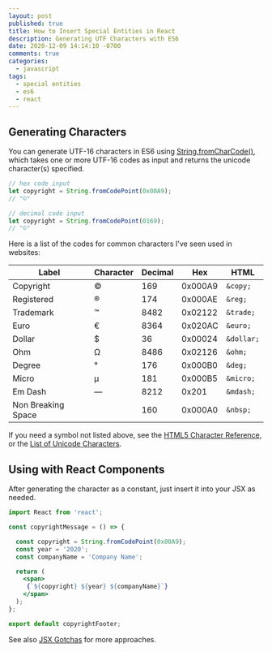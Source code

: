 ```yaml
---
layout: post
published: true
title: How to Insert Special Entities in React
description: Generating UTF Characters with ES6
date: 2020-12-09 14:14:10 -0700
comments: true
categories:
  - javascript
tags:
  - special entities
  - es6
  - react
---
```


## Generating Characters

You can generate UTF-16 characters in ES6 using [String.fromCharCode()][1],
which takes one or more UTF-16 codes as input and returns the unicode
character(s) specified.

```javascript
// hex code input
let copyright = String.fromCodePoint(0x00A9);
// "©"

// decimal code input
let copyright = String.fromCodePoint(0169);
// "©"
```

<!--more-->

Here is a list of the codes for common characters I've seen used in websites:

| Label                  | Character     | Decimal | Hex      | HTML           |
|------------------------|---------------|---------|----------|----------------|
| Copyright              | &copy;        | 169     | 0x000A9  | `&copy;`       |
| Registered             | &reg;         | 174     | 0x000AE  | `&reg;`        |
| Trademark              | &trade;       | 8482    | 0x02122  | `&trade;`      |
| Euro                   | &euro;        | 8364    | 0x020AC  | `&euro;`       |
| Dollar                 | $      | 36      | 0x00024  | `&dollar;`     |
| Ohm                    | Ω         | 8486    | 0x02126  | `&ohm;`        |
| Degree                 | &deg;         | 176     | 0x000B0  | `&deg;`        |
| Micro                  | &micro;       | 181     | 0x000B5  | `&micro;`      |
| Em Dash                | &mdash;       | 8212    | 0x201    | `&mdash;`      |
| Non Breaking Space     | &nbsp;        | 160     | 0x000A0  | `&nbsp;`       |

If you need a symbol not listed above, see the [HTML5 Character Reference][2],
or the [List of Unicode Characters][3].

## Using with React Components

After generating the character as a constant, just insert it into your JSX as
needed.

```jsx
import React from 'react';

const copyrightMessage = () => {

  const copyright = String.fromCodePoint(0x00A9);
  const year = '2020';
  const companyName = 'Company Name';

  return (
    <span>
     {`${copyright} ${year} ${companyName}`}
    </span>
  );
};

export default copyrightFooter;
```

See also [JSX Gotchas][4] for more approaches.

[1]: https://developer.mozilla.org/en-US/docs/Web/JavaScript/Reference/Global_Objects/String/fromCharCode
[2]: https://dev.w3.org/html5/html-author/charref
[3]: https://en.wikipedia.org/wiki/List_of_Unicode_characters
[4]: https://shripadk.github.io/react/docs/jsx-gotchas.html
